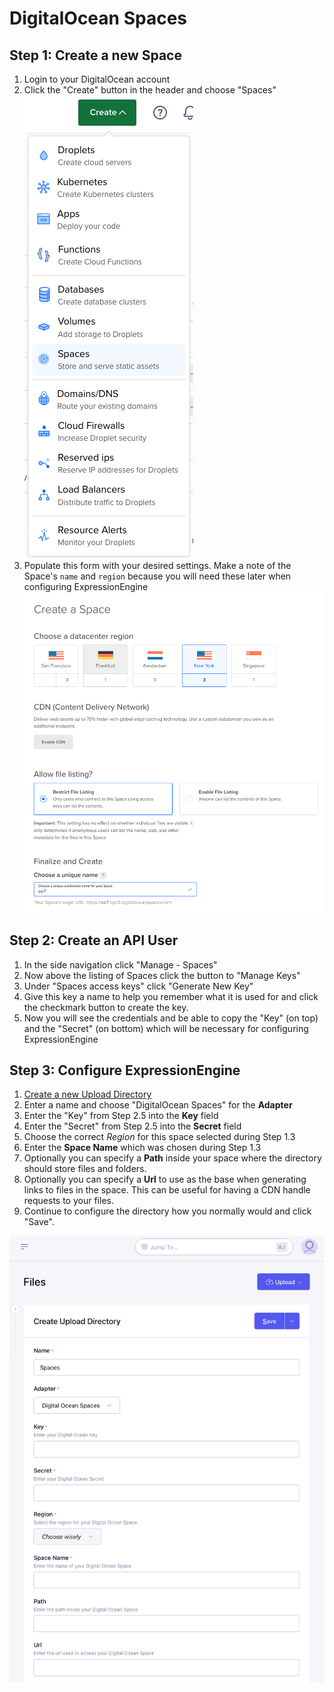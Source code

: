 # DigitalOcean Spaces

## Step 1: Create a new Space

1. Login to your DigitalOcean account
1. Click the "Create" button in the header and choose "Spaces"
![Navigate to Spaces](./images/adapter-do-step1-start.png "Navigate to Spaces")
1. Populate this form with your desired settings. Make a note of the Space's `name` and `region` because you will need these later when configuring ExpressionEngine
![Create a new Space](./images/adapter-do-step1-create.png "Create a new Space")

## Step 2: Create an API User

1. In the side navigation click "Manage - Spaces"
1. Now above the listing of Spaces click the button to "Manage Keys"
1. Under "Spaces access keys" click "Generate New Key"
1. Give this key a name to help you remember what it is used for and click the checkmark button to create the key.
1. Now you will see the credentials and be able to copy the "Key" (on top) and the "Secret" (on bottom) which will be necessary for configuring ExpressionEngine

## Step 3: Configure ExpressionEngine

1. [Create a new Upload Directory](https://docs.expressionengine.com/v7/control-panel/file-manager/upload-directories.html#createedit-upload-directory)
2. Enter a name and choose "DigitalOcean Spaces" for the **Adapter**
3. Enter the "Key" from Step 2.5 into the **Key** field
4. Enter the "Secret" from Step 2.5 into the **Secret** field
5. Choose the correct *Region* for this space selected during Step 1.3
6. Enter the **Space Name** which was chosen during Step 1.3
7. Optionally you can specify a **Path** inside your space where the directory should store files and folders.
8. Optionally you can specify a **Url** to use as the base when generating links to files in the space.  This can be useful for having a CDN handle requests to your files.
9. Continue to configure the directory how you normally would and click "Save".

![Create Upload Directory](./images/adapter-do-step3-configure-ee.png "Create Upload Directory")
